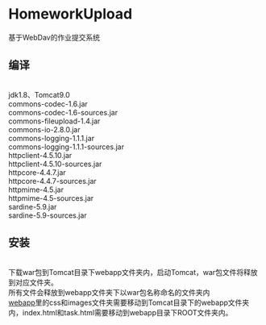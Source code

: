 # HomeworkUpload
基于WebDav的作业提交系统
## 编译
</br>jdk1.8、Tomcat9.0
</br>commons-codec-1.6.jar</br>commons-codec-1.6-sources.jar</br>commons-fileupload-1.4.jar</br>commons-io-2.8.0.jar</br>commons-logging-1.1.1.jar
</br>commons-logging-1.1.1-sources.jar</br>httpclient-4.5.10.jar</br>httpclient-4.5.10-sources.jar</br>httpcore-4.4.7.jar</br>httpcore-4.4.7-sources.jar
</br>httpmime-4.5.jar</br>httpmime-4.5-sources.jar</br>sardine-5.9.jar</br>sardine-5.9-sources.jar
## 安装
</br>下载war包到Tomcat目录下webapp文件夹内，启动Tomcat，war包文件将释放到对应文件夹。
</br>所有文件会释放到webapp文件夹下以war包名称命名的文件夹内
</br>[webapp](./src/main/webapp)里的css和images文件夹需要移动到Tomcat目录下的webapp文件夹内，index.html和task.html需要移动到webapp目录下ROOT文件夹内。
